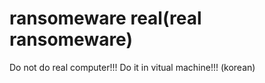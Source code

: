 # ransomeware real(real ransomeware)
Do not do real computer!!!
Do it in vitual machine!!!
(korean)
